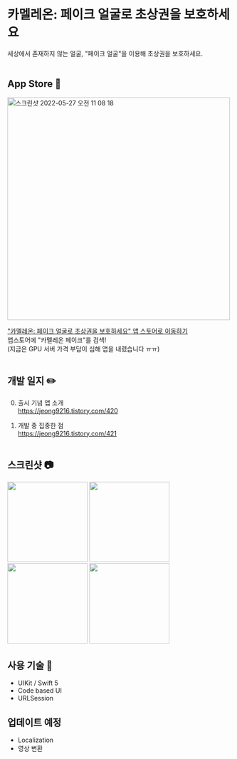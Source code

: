 # 카멜레온: 페이크 얼굴로 초상권을 보호하세요
세상에서 존재하지 않는 얼굴, "페이크 얼굴"을 이용해 초상권을 보호하세요.
<br></br>

## App Store 🎉
<img width="500" alt="스크린샷 2022-05-27 오전 11 08 18" src="https://user-images.githubusercontent.com/89075274/170614481-879f7f10-6a02-45e2-bee5-e9e16f0c12c9.png">

["카멜레온: 페이크 얼굴로 초상권을 보호하세요" 앱 스토어로 이동하기](https://apps.apple.com/kr/app/%EC%B9%B4%EB%A9%9C%EB%A0%88%EC%98%A8-%ED%8E%98%EC%9D%B4%ED%81%AC-%EC%96%BC%EA%B5%B4%EB%A1%9C-%EC%B4%88%EC%83%81%EA%B6%8C%EC%9D%84-%EB%B3%B4%ED%98%B8%ED%95%98%EC%84%B8%EC%9A%94/id1625706929)  
앱스토어에 "카멜레온 페이크"를 검색!  
(지금은 GPU 서버 가격 부담이 심해 앱을 내렸습니다 ㅠㅠ)
<br></br>

## 개발 일지 ✏️
0. 출시 기념 앱 소개  
https://jeong9216.tistory.com/420  

1. 개발 중 집중한 점  
https://jeong9216.tistory.com/421
<br></br>

## 스크린샷 📷
<p float="left">
  <img src="https://user-images.githubusercontent.com/89075274/170611236-e5b34d9a-6080-4913-a3bf-9c4c969da2a5.png" width="180" />
  <img src="https://user-images.githubusercontent.com/89075274/170611302-43abb61b-b4d0-4e45-aef7-cf7f9b851fb3.png" width="180" /> 
  <img src="https://user-images.githubusercontent.com/89075274/170611354-59079c7c-72f9-4628-aaca-f0d9a4ef2b01.png" width="180" />
  <img src="https://user-images.githubusercontent.com/89075274/170611377-e012d969-9b89-49c0-9a58-50300ecaad87.png" width="180" /> 
</p>

## 사용 기술 🚀
- UIKit / Swift 5  
- Code based UI  
- URLSession  

## 업데이트 예정
- Localization
- 영상 변환
